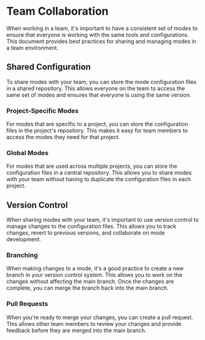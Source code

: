 # Team Collaboration

When working in a team, it's important to have a consistent set of modes to ensure that everyone is working with the same tools and configurations. This document provides best practices for sharing and managing modes in a team environment.

## Shared Configuration

To share modes with your team, you can store the mode configuration files in a shared repository. This allows everyone on the team to access the same set of modes and ensures that everyone is using the same version.

### Project-Specific Modes

For modes that are specific to a project, you can store the configuration files in the project's repository. This makes it easy for team members to access the modes they need for that project.

### Global Modes

For modes that are used across multiple projects, you can store the configuration files in a central repository. This allows you to share modes with your team without having to duplicate the configuration files in each project.

## Version Control

When sharing modes with your team, it's important to use version control to manage changes to the configuration files. This allows you to track changes, revert to previous versions, and collaborate on mode development.

### Branching

When making changes to a mode, it's a good practice to create a new branch in your version control system. This allows you to work on the changes without affecting the main branch. Once the changes are complete, you can merge the branch back into the main branch.

### Pull Requests

When you're ready to merge your changes, you can create a pull request. This allows other team members to review your changes and provide feedback before they are merged into the main branch.